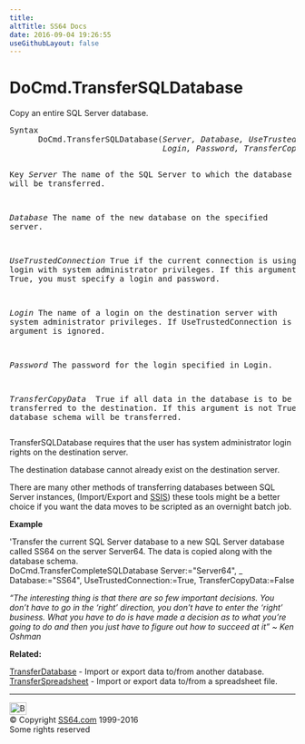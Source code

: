 ```yaml
---
title:
altTitle: SS64 Docs
date: 2016-09-04 19:26:55
useGithubLayout: false
---
```

<!-- #BeginLibraryItem "/Library/head_access.lbi" --><!-- #EndLibraryItem --><h1>DoCmd.TransferSQLDatabase</h1>
<p> Copy an entire SQL Server database.</p>
<pre>Syntax
      DoCmd.TransferSQLDatabase(<i>Server, Database, UseTrustedConnection,
                                Login, Password, TransferCopyData</i>)

Key
   <i>Server</i>       The name of the SQL Server to which the database will be transferred.

   <i>Database</i>     The name of the new database on the specified server.

   <i>UseTrustedConnection</i>
                True if the current connection is using a login with system
                administrator privileges. If this argument is not True, you
                must specify a login and password.

   <i>Login</i>        The name of a login on the destination server with
                system administrator privileges.
                If UseTrustedConnection is True, this argument is ignored.

  <i>Password</i>      The password for the login specified in Login.

  <i>TransferCopyData
              </i>  True if all data in the database is to be transferred to the
                destination. If this argument is not True, only the
                database schema will be transferred.</pre>
<p>TransferSQLDatabase requires that the user has system administrator login rights on the destination server.</p>
<p>The destination database cannot already exist on the destination server.</p>
<p>There are many other methods of transferring databases between SQL Server instances, (Import/Export and <a href="http://en.wikipedia.org/wiki/SQL_Server_Integration_Services">SSIS</a>) these tools might be a better choice if you want the data moves to be scripted as an overnight batch job. </p>
<p><b>Example</b></p>
<p>'Transfer the current SQL Server database to a new SQL Server database called SS64 on the server Server64. The data is copied along with the database schema.<br>
<span class="code"> DoCmd.TransferCompleteSQLDatabase 
Server:="Server64", _ <br>
Database:="SS64", 
UseTrustedConnection:=True, 
TransferCopyData:=False </span></p>
<p class="quote"><i>“The interesting thing is that there are so few important decisions. You don’t have to go in the ‘right’ direction, you don’t have to enter the ‘right’  business. What you have to do is have made a decision as to what you’re going to do and then you just have to figure out how to succeed at it” ~ Ken Oshman</i></p>
<p><b>Related:</b></p>
<p><a href="transferdatabase.html">TransferDatabase</a> - Import or export data to/from another database.<br>
<a href="transferspreadsheet.html">TransferSpreadsheet</a> - Import or export data to/from a spreadsheet file.</p><!-- #BeginLibraryItem "/Library/foot_access.lbi" --><p>
<!-- access -->

<hr>
<div id="bl" class="footer"><a href="transfersqldatabase.html#"><img src="../images/top.png" width="30" height="22" alt="Back to the Top"></a></div>
<div id="br" class="footer, tagline">© Copyright <a href="../index.html">SS64.com</a> 1999-2016<br>
Some rights reserved</div><!-- #EndLibraryItem -->

